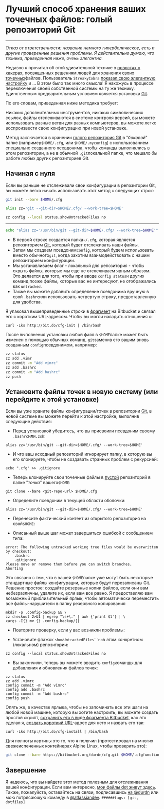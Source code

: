 #  Лучший способ хранения ваших точечных файлов: голый репозиторий Git
---
_Отказ от ответственности: название немного гиперболическое, есть и другие проверенные решения проблемы. Я действительно думаю, что техника, приведенная ниже, очень элегантна._

Недавно я прочитал об этой удивительной технике в [новостях о хакерах](https://news.ycombinator.com/item?id=11070797), посвященных решениям людей для хранения своих [точечных](https://en.wikipedia.org/wiki/Dot-file)файлов. Пользователь `StreakyCobra` [показал свою элегантную настройку](https://news.ycombinator.com/item?id=11071754) и ... В этом было так много смысла! Я нахожусь в процессе переключения своей собственной системы на ту же технику. Единственным предварительным условием является установка [Git](https://www.atlassian.com/git).

По его словам, приведенная ниже методика требует:

Никаких дополнительных инструментов, никаких символических ссылок, файлы отслеживаются в системе контроля версий, вы можете использовать разные ветви для разных компьютеров, вы можете легко воспроизвести свою конфигурацию при новой установке.

Метод заключается в хранении [голого репозитория Git](http://www.saintsjd.com/2011/01/what-is-a-bare-git-repository/) в "_боковой_" папке (например`$HOME/.cfg`, или `$HOME/.myconfig`) с использованием специально созданного псевдонима, чтобы команды выполнялись в этом репозитории, а не в обычной `.git`локальной папке, что мешало бы работе любых других репозиториев Git.

## Начиная с нуля

Если вы раньше не отслеживали свои конфигурации в репозитории Git, вы можете легко начать использовать этот метод с следующих строк:

```bash
git init --bare $HOME/.cfg
```

```bash
alias zz='git --git-dir=$HOME/.cfg/ --work-tree=$HOME'
```

```bash
zz config --local status.showUntrackedFiles no
```
---

```bash
echo "alias zz='/usr/bin/git --git-dir=$HOME/.cfg/ --work-tree=$HOME'" >> $HOME/.zshrc
```

-   В первой строке создается папка`~/.cfg`, которая является репозиторием [Git](http://www.saintsjd.com/2011/01/what-is-a-bare-git-repository/), который будет отслеживать наши файлы.
-   Затем мы создаем псевдоним`config`, который будем использовать вместо обычного`git`, когда захотим взаимодействовать с нашим репозиторием конфигурации.
-   Мы устанавливаем флаг - локальный для репозитория - чтобы скрыть файлы, которые мы еще не отслеживаем явным образом. Это делается для того, чтобы при вводе `config status`и других команд позже файлы, которые вас не интересуют, не отображались как `untracked`.
-   Также вы можете добавить определение псевдонима вручную в свой `.bashrc`или использовать четвертую строку, предоставленную для удобства.

Я упаковал вышеприведенные строки в [фрагмент](https://bitbucket.org/snippets/nicolapaolucci/ergX9) на Bitbucket и связал его с коротким URL-адресом. Чтобы вы могли наладить отношения с:

```shell
curl -Lks http://bit.do/cfg-init | /bin/bash
```

После выполнения установки любой файл в `$HOME`папке может быть изменен с помощью обычных команд, `git`заменив его вашим вновь созданным `config`псевдонимом, например:

```bash
zz status
zz add .vimr
zz commit -m "Add vimrc"
zz add .bashrc
zz commit -m "Add bashrc"
zz push
```

## Установите файлы точек в новую систему (или перейдите к этой установке)

Если вы уже храните файлы конфигурации/точек в репозитории [Git](https://www.atlassian.com/git), в новой системе вы можете перейти к этой настройке, выполнив следующие действия:

-   Перед установкой убедитесь, что вы присвоили псевдоним своему `.bashrc`или`.zsh`:

```shell
alias zz='/usr/bin/git --git-dir=$HOME/.cfg/ --work-tree=$HOME'
```

-   И что ваш исходный репозиторий игнорирует папку, в которую вы его клонируете, чтобы не создавать странных проблем с рекурсией:

```shell
echo ".cfg" >> .gitignore
```

-   Теперь клонируйте свои точечные файлы в [пустой](http://www.saintsjd.com/2011/01/what-is-a-bare-git-repository/) репозиторий в папке "_точка_" вашего`$HOME`:

```shell
git clone --bare <git-repo-url> $HOME/.cfg
```

-   Определите псевдоним в текущей области оболочки:

```shell
alias zz='/usr/bin/git --git-dir=$HOME/.cfg/ --work-tree=$HOME'
```

-   Перенесите фактический контент из открытого репозитория на свой`$HOME`:

-   Описанный выше шаг может завершиться ошибкой с сообщением типа:

```shell
error: The following untracked working tree files would be overwritten by checkout:    
	.bashrc    
	.gitignore
Please move or remove them before you can switch branches.
Aborting
```

Это связано с тем, что в вашей `$HOME`папке уже могут быть некоторые стандартные файлы конфигурации, которые будут перезаписаны Git. Решение простое: создайте резервные копии файлов, если они вам небезразличны, удалите их, если вам все равно. Я предоставляю вам возможный приблизительный ярлык, чтобы автоматически переместить все файлы-нарушители в папку резервного копирования:

```shell
mkdir -p .config-backup && \
zz checkout 2>&1 | egrep "\s+\." | awk {'print $1'} | \
xargs -I{} mv {} .config-backup/{}
```

-   Повторите проверку, если у вас возникли проблемы:

-   Установите флажок `showUntrackedFiles``no`в этом конкретном (локальном) репозитории:

```shell
zz config --local status.showUntrackedFiles no
```

-   Вы закончили, теперь вы можете вводить `config`команды для добавления и обновления файлов точек:

```shell
zz status
zz add .vimrc
config commit -m "Add vimrc"
config add .bashrc
config commit -m "Add bashrc"
config push
```

Опять же, в качестве ярлыка, чтобы не запоминать все эти шаги на любой новой машине, которую вы хотите настроить, вы можете создать простой скрипт, [сохранить его в виде фрагмента Bitbucket](https://bitbucket.org/snippets/nicolapaolucci/7/9K), как это сделал я, [создать короткий URL](http://bit.do/)\-адрес для него и назвать его так:

```shell
curl -Lks http://bit.do/cfg-install | /bin/bash
```

Для полноты картины это то, что я получил (протестировал на многих свежеиспеченных [](http://www.alpinelinux.org/)контейнерах Alpine Linux, чтобы проверить это):

```bash
git clone --bare https://bitbucket.org/durdn/cfg.git $HOME/.cfgfunction config {   /usr/bin/git --git-dir=$HOME/.cfg/ --work-tree=$HOME $@}mkdir -p .config-backupconfig checkoutif [ $? = 0 ]; then  echo "Checked out config.";  else    echo "Backing up pre-existing dot files.";    config checkout 2>&1 | egrep "\s+\." | awk {'print $1'} | xargs -I{} mv {} .config-backup/{}fi;config checkoutconfig config status.showUntrackedFiles no
```

## Завершение

Я надеюсь, что вы найдете этот метод полезным для отслеживания вашей конфигурации. Если вам интересно, [мои файлы dot живут здесь](https://bitbucket.org/durdn/cfg.git). Также, пожалуйста, оставайтесь на связи, подписавшись [на @durdn](https://www.twitter.com/durdn) или мою потрясающую команду в [@atlassiandev](https://www.twitter.com/atlassiandev).
`######tags: [git, dotfiles]`
